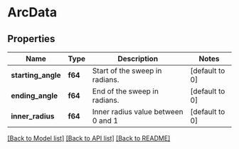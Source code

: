 # ArcData

## Properties

Name | Type | Description | Notes
------------ | ------------- | ------------- | -------------
**starting_angle** | **f64** | Start of the sweep in radians. | [default to 0]
**ending_angle** | **f64** | End of the sweep in radians. | [default to 0]
**inner_radius** | **f64** | Inner radius value between 0 and 1 | [default to 0]

[[Back to Model list]](../README.md#documentation-for-models) [[Back to API list]](../README.md#documentation-for-api-endpoints) [[Back to README]](../README.md)


